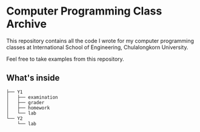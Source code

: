 # Computer Programming Class Archive

This repository contains all the code I wrote for my computer programming classes at International School of Engineering, Chulalongkorn University.

Feel free to take examples from this repository.

## What's inside

```
├── Y1
│   ├── examination
│   ├── grader
│   ├── homework
│   └── lab
└── Y2
    └── lab
```
